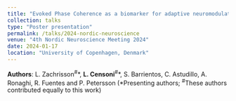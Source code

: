 ```yaml
---
title: "Evoked Phase Coherence as a biomarker for adaptive neuromodulation in a rat model of Parkinson's disease"
collection: talks
type: "Poster presentation"
permalink: /talks/2024-nordic-neuroscience
venue: "4th Nordic Neuroscience Meeting 2024"
date: 2024-01-17
location: "University of Copenhagen, Denmark"
---
```


**Authors**: L. Zachrisson<sup>#</sup>\*, **L. Censoni**<sup>#</sup>\*, S. Barrientos, C. Astudillo, A. Ronaghi, R. Fuentes and P. Petersson (\*Presenting authors; <sup>#</sup>These authors contributed equally to this work)
